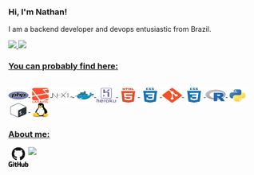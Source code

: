 ### Hi, I'm Nathan!
I am a backend developer and devops entusiastic from Brazil. 

<div>
  <a href="https://github.com/natemacs">
  <img height="150em" src="https://github-readme-stats.vercel.app/api?username=natemacs&show_icons=true&theme=dark&include_all_commits=true&count_private=true"/>
  <img height="150em" src="https://github-readme-stats.vercel.app/api/top-langs/?username=natemacs&layout=compact&langs_count=16&theme=dark"/>
<div>

### You can probably find here:

<div style="display: inline_block"><br>
  <img align="center" alt="Nate developing PHP" height="30" width="40" src="https://raw.githubusercontent.com/devicons/devicon/master/icons/php/php-original.svg">
  <img align="center" alt="Nate developing Laravel" height="30" width="40" src="https://raw.githubusercontent.com/devicons/devicon/master/icons/laravel/laravel-plain-wordmark.svg">
  <img align="center" alt="Nate developing NextJs" height="30" width="40" src="https://raw.githubusercontent.com/devicons/devicon/master/icons/nextjs/nextjs-original-wordmark.svg">
  <img align="center" alt="Nate developing Docker" height="30" width="40" src="https://raw.githubusercontent.com/devicons/devicon/master/icons/docker/docker-original.svg">
  <img align="center" alt="Nate developing on Heroku" height="30" width="40" src="https://raw.githubusercontent.com/devicons/devicon/master/icons/heroku/heroku-original-wordmark.svg">
  <img align="center" alt="Nate developing Html5" height="30" width="40" src="https://raw.githubusercontent.com/devicons/devicon/master/icons/html5/html5-plain-wordmark.svg">
  <img align="center" alt="Nate developing Css3" height="30" width="40" src="https://raw.githubusercontent.com/devicons/devicon/master/icons/css3/css3-plain-wordmark.svg">
  <img align="center" alt="Nate developing on Git" height="30" width="40" src="https://raw.githubusercontent.com/devicons/devicon/master/icons/git/git-original.svg">
  <img align="center" alt="Nate developing Html3" height="30" width="40" src="https://raw.githubusercontent.com/devicons/devicon/master/icons/css3/css3-plain-wordmark.svg">
  <img align="center" alt="Nate developing R" height="30" width="40" src="https://raw.githubusercontent.com/devicons/devicon/master/icons/r/r-original.svg">
  <img align="center" alt="Nate developing Python" height="30" width="40" src="https://raw.githubusercontent.com/devicons/devicon/master/icons/python/python-original.svg">
  <img align="center" alt="Nate developing Bash" height="30" width="40" src="https://raw.githubusercontent.com/devicons/devicon/master/icons/bash/bash-original.svg">
  <img align="center" alt="Nate developing on Linux" height="30" width="40" src="https://raw.githubusercontent.com/devicons/devicon/master/icons/linux/linux-original.svg">
</div>

### About me:

[<img align="left" width="40px" src="https://raw.githubusercontent.com/devicons/devicon/master/icons/github/github-original-wordmark.svg"/>](https://github.com/natemacs)

[<img align="left" width="40px" src="https://user-images.githubusercontent.com/16066404/77041853-a2044100-69e0-11ea-8da6-d64822a2c72a.jpg"/>](https://buymeacoffee.com/natemacs)







